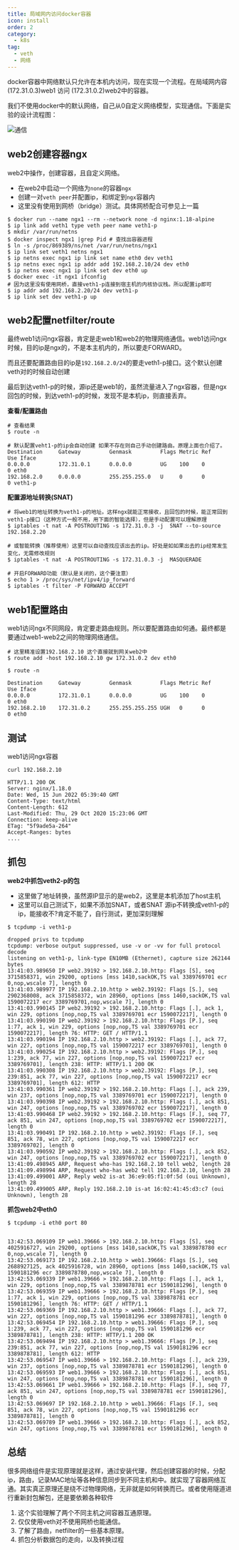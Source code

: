 ```yaml
---
title: 局域网内访问docker容器
icon: install
order: 2
category:
  - k8s
tag:
  - veth
  - 网络
---
```


docker容器中网络默认只允许在本机内访问，现在实现一个流程。在局域网内容(172.31.0.3)web1 访问 (172.31.0.2)web2中的容器。

我们不使用docker中的默认网络，自己从0自定义网络模型，实现通信。下面是实验的设计流程图：

![通信](./assets/pc-container.png)

## web2创建容器ngx

web2中操作，创建容器，且自定义网络。

- 在web2中启动一个网络为`none`的容器`ngx`
- 创建一对`veth peer`并配置ip，和绑定到`ngx`容器内
- 这里没有使用到网桥（bridge）测试。具体网桥配合可参见上一篇

```shell
$ docker run --name ngx1 --rm --network none -d nginx:1.18-alpine
$ ip link add veth1 type veth peer name veth1-p
$ mkdir /var/run/netns
$ docker inspect ngx1 |grep Pid # 查找出容器进程
$ ln -s /proc/869389/ns/net /var/run/netns/ngx1
$ ip link set veth1 netns ngx1
$ ip netns exec ngx1 ip link set name eth0 dev veth1
$ ip netns exec ngx1 ip addr add 192.168.2.10/24 dev eth0
$ ip netns exec ngx1 ip link set dev eth0 up
$ docker exec -it ngx1 ifconfig
# 因为这里没有使用网桥，直接veth1-p连接到宿主机的内核协议栈。所以配置ip即可
$ ip addr add 192.168.2.20/24 dev veth1-p
$ ip link set dev veth1-p up
```

## web2配置netfilter/route

最终web1访问ngx容器，肯定是走web1和web2的物理网络通信。web1访问ngx时候，目的ip是ngx的，不是本主机内的，所以要走FORWARD。

而且还要配置路由目的ip是`192.168.2.0/24`的要走veth1-p接口。这个默认创建veth对的时候自动创建

最后到达veth1-p的时候，源ip还是web1的，虽然流量进入了ngx容器，但是ngx回包的时候，到达veth1-p的时候，发现不是本机ip，则直接丢弃。

**查看/配置路由**

```shell
# 查看结果
$ route -n

# 默认配置veht1-p的ip会自动创建 如果不存在则自己手动创建路由。原理上面也介绍了。
Destination     Gateway         Genmask         Flags Metric Ref    Use Iface
0.0.0.0         172.31.0.1      0.0.0.0         UG    100    0        0 eth0
192.168.2.0     0.0.0.0         255.255.255.0   U     0      0        0 veth1-p 
```

**配置源地址转换(SNAT)**

```shell
# 将web1的地址转换为veth1-p的地址。这样ngx就能正常接收，且回包的时候，能正常回到veth1-p接口（这种方式一般不用，用下面的智能选择），但是手动配置可以理解原理
$ iptables -t nat -A POSTROUTING -s 172.31.0.3 -j  SNAT --to-source 192.168.2.20

# 或智能转换（推荐使用）这里可以自动查找应该出去的ip。好处是如如果出去的ip经常发生变化，无需修改规则
$ iptables -t nat -A POSTROUTING -s 172.31.0.3 -j  MASQUERADE

# 开启FORWARD功能（默认是关闭的，这个要注意）
$ echo 1 > /proc/sys/net/ipv4/ip_forward
$ iptables -t filter -P FORWARD ACCEPT 

```

## web1配置路由

web1访问ngx不同网段，肯定要走路由规则。所以要配置路由如何通。最终都是要通过web1-web2之间的物理网络通信。

```shell
# 这里精准设置192.168.2.10 这个直接就到网关web2中
$ route add -host 192.168.2.10 gw 172.31.0.2 dev eth0

$ route -n

Destination     Gateway         Genmask         Flags Metric Ref    Use Iface
0.0.0.0         172.31.0.1      0.0.0.0         UG    100    0        0 eth0
192.168.2.10    172.31.0.2      255.255.255.255 UGH   0      0        0 eth0
```

## 测试

web1访问ngx容器

```shell
curl 192.168.2.10

HTTP/1.1 200 OK
Server: nginx/1.18.0
Date: Wed, 15 Jun 2022 05:39:40 GMT
Content-Type: text/html
Content-Length: 612
Last-Modified: Thu, 29 Oct 2020 15:23:06 GMT
Connection: keep-alive
ETag: "5f9ade5a-264"
Accept-Ranges: bytes
....
```

## 抓包

**web2中抓包veth2-p的包**

- 这里做了地址转换，虽然源IP显示的是web2，这里是本机添加了host主机
- 这里可以自己测试下，如果不添加SNAT，或者SNAT 源ip不转换成veth1-p的ip，能接收不?肯定不能了，自行测试，更加深刻理解

```shell
$ tcpdump -i veth1-p

dropped privs to tcpdump
tcpdump: verbose output suppressed, use -v or -vv for full protocol decode
listening on veth1-p, link-type EN10MB (Ethernet), capture size 262144 bytes
13:41:03.989650 IP web2.39192 > 192.168.2.10.http: Flags [S], seq 3715858371, win 29200, options [mss 1410,sackOK,TS val 3389769701 ecr 0,nop,wscale 7], length 0
13:41:03.989977 IP 192.168.2.10.http > web2.39192: Flags [S.], seq 2902368008, ack 3715858372, win 28960, options [mss 1460,sackOK,TS val 1590072217 ecr 3389769701,nop,wscale 7], length 0
13:41:03.990145 IP web2.39192 > 192.168.2.10.http: Flags [.], ack 1, win 229, options [nop,nop,TS val 3389769701 ecr 1590072217], length 0
13:41:03.990190 IP web2.39192 > 192.168.2.10.http: Flags [P.], seq 1:77, ack 1, win 229, options [nop,nop,TS val 3389769701 ecr 1590072217], length 76: HTTP: GET / HTTP/1.1
13:41:03.990194 IP 192.168.2.10.http > web2.39192: Flags [.], ack 77, win 227, options [nop,nop,TS val 1590072217 ecr 3389769701], length 0
13:41:03.990254 IP 192.168.2.10.http > web2.39192: Flags [P.], seq 1:239, ack 77, win 227, options [nop,nop,TS val 1590072217 ecr 3389769701], length 238: HTTP: HTTP/1.1 200 OK
13:41:03.990308 IP 192.168.2.10.http > web2.39192: Flags [P.], seq 239:851, ack 77, win 227, options [nop,nop,TS val 1590072217 ecr 3389769701], length 612: HTTP
13:41:03.990361 IP web2.39192 > 192.168.2.10.http: Flags [.], ack 239, win 237, options [nop,nop,TS val 3389769701 ecr 1590072217], length 0
13:41:03.990398 IP web2.39192 > 192.168.2.10.http: Flags [.], ack 851, win 247, options [nop,nop,TS val 3389769702 ecr 1590072217], length 0
13:41:03.990468 IP web2.39192 > 192.168.2.10.http: Flags [F.], seq 77, ack 851, win 247, options [nop,nop,TS val 3389769702 ecr 1590072217], length 0
13:41:03.990491 IP 192.168.2.10.http > web2.39192: Flags [F.], seq 851, ack 78, win 227, options [nop,nop,TS val 1590072217 ecr 3389769702], length 0
13:41:03.990592 IP web2.39192 > 192.168.2.10.http: Flags [.], ack 852, win 247, options [nop,nop,TS val 3389769702 ecr 1590072217], length 0
13:41:09.498945 ARP, Request who-has 192.168.2.10 tell web2, length 28
13:41:09.498994 ARP, Request who-has web2 tell 192.168.2.10, length 28
13:41:09.499001 ARP, Reply web2 is-at 36:e9:05:f1:0f:5d (oui Unknown), length 28
13:41:09.499005 ARP, Reply 192.168.2.10 is-at 16:02:41:45:d3:c7 (oui Unknown), length 28
```

**抓包web2中eth0**

```shell
$ tcpdump -i eth0 port 80 


13:42:53.069109 IP web1.39666 > 192.168.2.10.http: Flags [S], seq 4025916727, win 29200, options [mss 1410,sackOK,TS val 3389878780 ecr 0,nop,wscale 7], length 0
13:42:53.069173 IP 192.168.2.10.http > web1.39666: Flags [S.], seq 2688927125, ack 4025916728, win 28960, options [mss 1460,sackOK,TS val 1590181296 ecr 3389878780,nop,wscale 7], length 0
13:42:53.069339 IP web1.39666 > 192.168.2.10.http: Flags [.], ack 1, win 229, options [nop,nop,TS val 3389878781 ecr 1590181296], length 0
13:42:53.069359 IP web1.39666 > 192.168.2.10.http: Flags [P.], seq 1:77, ack 1, win 229, options [nop,nop,TS val 3389878781 ecr 1590181296], length 76: HTTP: GET / HTTP/1.1
13:42:53.069369 IP 192.168.2.10.http > web1.39666: Flags [.], ack 77, win 227, options [nop,nop,TS val 1590181296 ecr 3389878781], length 0
13:42:53.069454 IP 192.168.2.10.http > web1.39666: Flags [P.], seq 1:239, ack 77, win 227, options [nop,nop,TS val 1590181296 ecr 3389878781], length 238: HTTP: HTTP/1.1 200 OK
13:42:53.069494 IP 192.168.2.10.http > web1.39666: Flags [P.], seq 239:851, ack 77, win 227, options [nop,nop,TS val 1590181296 ecr 3389878781], length 612: HTTP
13:42:53.069547 IP web1.39666 > 192.168.2.10.http: Flags [.], ack 239, win 237, options [nop,nop,TS val 3389878781 ecr 1590181296], length 0
13:42:53.069593 IP web1.39666 > 192.168.2.10.http: Flags [.], ack 851, win 247, options [nop,nop,TS val 3389878781 ecr 1590181296], length 0
13:42:53.069661 IP web1.39666 > 192.168.2.10.http: Flags [F.], seq 77, ack 851, win 247, options [nop,nop,TS val 3389878781 ecr 1590181296], length 0
13:42:53.069697 IP 192.168.2.10.http > web1.39666: Flags [F.], seq 851, ack 78, win 227, options [nop,nop,TS val 1590181296 ecr 3389878781], length 0
13:42:53.069789 IP web1.39666 > 192.168.2.10.http: Flags [.], ack 852, win 247, options [nop,nop,TS val 3389878781 ecr 1590181296], length 0
```

## 总结

很多网络组件是实现原理就是这样，通过安装代理，然后创建容器的时候，分配ip，路由，记录MAC地址等各种信息同步到不同主机和中。就实现了容器网络互通。其实真正原理还是绕不过物理网络，无非就是如何转换而已。或者使用隧道进行重新封包解包，还是要依赖各种软件

1. 这个实验理解了两个不同主机之间容器互通原理。
2. 仅仅使用veth对不使用网桥也能通信。
3. 了解了路由，netfilter的一些基本原理。
4. 抓包分析数据包的走向，以及转换过程